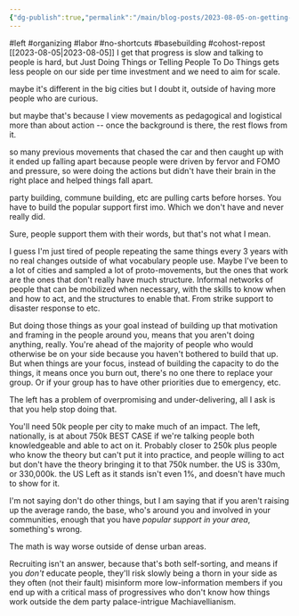 ```yaml
---
{"dg-publish":true,"permalink":"/main/blog-posts/2023-08-05-on-getting-enough-people-to-do-what-you-want-as-a-political-goal/","noteIcon":""}
---
```


#left #organizing #labor #no-shortcuts #basebuilding #cohost-repost
[[2023-08-05\|2023-08-05]]
I get that progress is slow and talking to people is hard, but Just Doing Things or Telling People To Do Things gets less people on our side per time investment and we need to aim for scale.

maybe it's different in the big cities but I doubt it, outside of having more people who are curious.

but maybe that's because I view movements as pedagogical and logistical more than about action -- once the background is there, the rest flows from it.

so many previous movements that chased the car and then caught up with it ended up falling apart because people were driven by fervor and FOMO and pressure, so were doing the actions but didn't have their brain in the right place and helped things fall apart.

party building, commune building, etc are pulling carts before horses. You have to build the popular support first imo. Which we don't have and never really did.

Sure, people support them with their words, but that's not what I mean.

I guess I'm just tired of people repeating the same things every 3 years with no real changes outside of what vocabulary people use.  Maybe I've been to a lot of cities and sampled a lot of proto-movements, but the ones that work are the ones that don't really have much structure.  Informal networks of people that can be mobilized when necessary, with the skills to know when and how to act, and the structures to enable that.  From strike support to disaster response to etc. 

 But doing those things as your goal instead of building up that motivation and framing in the people around you, means that you aren't doing anything, really.  You're ahead of the majority of people who would otherwise be on your side because you haven't bothered to build that up.  But when things are your focus, instead of building the capacity to do the things, it means once you burn out, there's no one there to replace your group.  Or if your group has to have other priorities due to emergency, etc.

The left has a problem of overpromising and under-delivering, all I ask is that you help stop doing that.

You'll need 50k people per city to make much of an impact.  The left, nationally, is at about 750k BEST CASE if we're talking people both knowledgeable and able to act on it.  Probably closer to 250k plus people who know the theory but can't put it into practice, and people willing to act but don't have the theory bringing it to that 750k number.  the US is 330m, or 330,000k.  the US Left as it stands isn't even 1%, and doesn't have much to show for it.

I'm not saying don't do other things, but I am saying that if you aren't raising up the average rando, the base, who's around you and involved in your communities, enough that you have *popular support in your area*, something's wrong.

The math is way worse outside of dense urban areas.

Recruiting isn't an answer, because that's both self-sorting, and means if you *don't* educate people, they'll risk slowly being a thorn in your side as they often (not their fault) misinform more low-information members if you end up with a critical mass of progressives who don't know how things work outside the dem party palace-intrigue Machiavellianism.